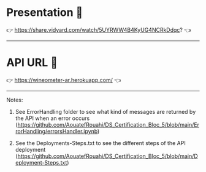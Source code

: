 # Presentation 🔗

👉 https://share.vidyard.com/watch/5UYRWW4B4KyUG4NCRkDdqc? 👈

------------
# API URL 🔗

👉 https://wineometer-ar.herokuapp.com/ 👈

------------
Notes:
1) See ErrorHandling folder to see what kind of messages are returned by the API when an error occurs
(https://github.com/AouatefRouahi/DS_Certification_Bloc_5/blob/main/ErrorHandling/errorsHandler.ipynb)

2) See the Deployments-Steps.txt to see the different steps of the API deployment
(https://github.com/AouatefRouahi/DS_Certification_Bloc_5/blob/main/Deployment-Steps.txt)
